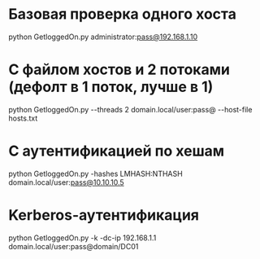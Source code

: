 # Базовая проверка одного хоста
python GetloggedOn.py administrator:pass@192.168.1.10

# С файлом хостов и 2 потоками (дефолт в 1 поток, лучше в 1)
python GetloggedOn.py --threads 2 domain.local/user:pass@ --host-file hosts.txt

# С аутентификацией по хешам
python GetloggedOn.py -hashes LMHASH:NTHASH domain.local/user:pass@10.10.10.5

# Kerberos-аутентификация
python GetloggedOn.py -k -dc-ip 192.168.1.1 domain.local/user:pass@domain/DC01
